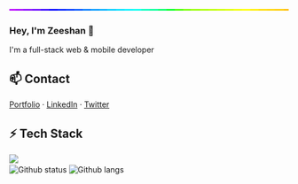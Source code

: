 
<img style="width:100%;height:3px;" src="./bar.gif" />

### Hey, I'm Zeeshan 👋

I'm a full-stack web & mobile developer 

## 📫 Contact

[Portfolio](https://thezeeshann.github.io/) ·
[LinkedIn](https://www.linkedin.com/in/thezeeshannn) ·
[Twitter](https://twitter.com/thezeeshann)

##  ⚡ Tech Stack

<img src="https://skillicons.dev/icons?i=cpp,js,ts,python,git,github,linux,aws,docker,html,css,bootstrap,tailwind,react,nextjs,nodejs,express,django,mongodb,postgres,prisma,redis,radix&dark&perline=11" width="550" />
<div>
  <img alt="Github status" src="https://github-readme-stats.vercel.app/api?username=thezeeshann&theme=dark&hide_border=false&include_all_commits=false&count_private=false" height="200" />
  <img  alt="Github langs" src="https://github-readme-stats.vercel.app/api/top-langs/?username=thezeeshann&theme=dark&hide_border=false&include_all_commits=false&count_private=false&layout=compact" height="200" />
</div>





